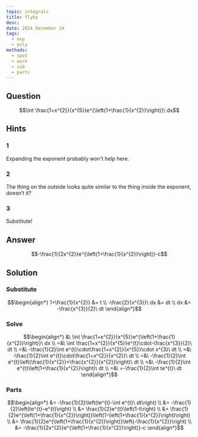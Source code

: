 ```yaml
---
topic: integrals
title: flyby
desc: 
date: 2024 December 24
tags:
  - exp
  - poly
methods:
  - spot
  - work
  - sub
  - parts
---
```



## Question
```math
\int \frac{1+x^{2}}{x^{5}}e^{\left(1+\frac{1}{x^{2}}\right)}\ dx
```


## Hints

### 1
Expanding the exponent probably won’t help here.

### 2
The thing on the outside looks quite similar to the thing inside the exponent, doesn’t it?

### 3
Substitute!


## Answer
```math
-\frac{1}{2x^{2}}e^{\left(1+\frac{1}{x^{2}}\right)}-c
```


## Solution

### Substitute
```math
\begin{align*}
  1+\frac{1}{x^{2}} &= t
  \\ -\frac{2}{x^{3}}\ dx &= dt
  \\ dx &= -\frac{x^{3}}{2}\ dt
\end{align*}
```

### Solve
```math
\begin{align*}
  &\ \int \frac{1+x^{2}}{x^{5}}e^{\left(1+\frac{1}{x^{2}}\right)}\ dx
  \\ =&\ \int \frac{1+x^{2}}{x^{5}}e^{t}\cdot-\frac{x^{3}}{2}\ dt
  \\ =&\ -\frac{1}{2}\int e^{t}\cdot\frac{1+x^{2}}{x^{5}}\cdot x^{3}\ dt
  \\ =&\ -\frac{1}{2}\int e^{t}\cdot\frac{1+x^{2}}{x^{2}}\ dt
  \\ =&\ -\frac{1}{2}\int e^{t}\left(\frac{1}{x^{2}}+\frac{x^{2}}{x^{2}}\right)\ dt
  \\ =&\ -\frac{1}{2}\int e^{t}\left(1+\frac{1}{x^{2}}\right)\ dt
  \\ =&\ =-\frac{1}{2}\int te^{t}\ dt
\end{align*}
```

### Parts
```math
\begin{align*}
  &= -\frac{1}{2}\left(te^{t}-\int e^{t}\ dt\right)
  \\ &= -\frac{1}{2}\left(te^{t}-e^{t}\right)
  \\ &= \frac{1}{2}e^{t}\left(1-t\right)
  \\ &= \frac{1}{2}e^{\left(1+\frac{1}{x^{2}}\right)}\left(1-\left(1+\frac{1}{x^{2}}\right)\right)
  \\ &= \frac{1}{2}e^{\left(1+\frac{1}{x^{2}}\right)}\left(-\frac{1}{x^{2}}\right)
  \\ &= -\frac{1}{2x^{2}}e^{\left(1+\frac{1}{x^{2}}\right)}-c
\end{align*}
```
